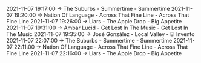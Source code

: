 2021-11-07 19:17:00 -> The Suburbs - Summertime - Summertime
2021-11-07 19:20:00 -> Nation Of Language - Across That Fine Line - Across That Fine Line
2021-11-07 19:26:00 -> Liars - The Apple Drop - Big Appetite
2021-11-07 19:31:00 -> Ambar Lucid - Get Lost In The Music - Get Lost In The Music
2021-11-07 19:35:00 -> José González - Local Valley - El Invento
2021-11-07 22:07:00 -> The Suburbs - Summertime - Summertime
2021-11-07 22:11:00 -> Nation Of Language - Across That Fine Line - Across That Fine Line
2021-11-07 22:16:00 -> Liars - The Apple Drop - Big Appetite
